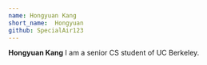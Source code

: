 ```yaml
---
name: Hongyuan Kang
short_name:  Hongyuan
github: SpecialAir123
---
```


**Hongyuan Kang** I am a senior CS student of UC Berkeley. 